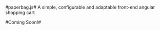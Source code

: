 #paperbag.js#
A simple, configurable and adaptable front-end angular shopping cart 

#Coming Soon!#
